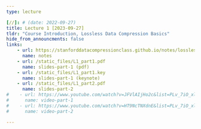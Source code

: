 ```yaml
---
type: lecture

[//]: # (date: 2022-09-27)
title: Lecture 1 [2023-09-27]
tldr: "Course Introduction, Lossless Data Compression Basics"
hide_from_announcments: false
links: 
    - url: https://stanforddatacompressionclass.github.io/notes/lossless_iid/intro.html
      name: notes
    - url: /static_files/L1_part1.pdf
      name: slides-part-1 (pdf)
    - url: /static_files/L1_part1.key
      name: slides-part-1 (keynote)
    - url: /static_files/L1_part2.pdf
      name: slides-part-2 
#    - url: https://www.youtube.com/watch?v=JFVlAIjHo2c&list=PLv_7iO_xlL0Jgc35Pqn7XP5VTQ5krLMOl&index=1
#      name: video-part-1
#    - url: https://www.youtube.com/watch?v=HT9NcTNXdnE&list=PLv_7iO_xlL0Jgc35Pqn7XP5VTQ5krLMOl&index=2
#      name: video-part-2

---
```

